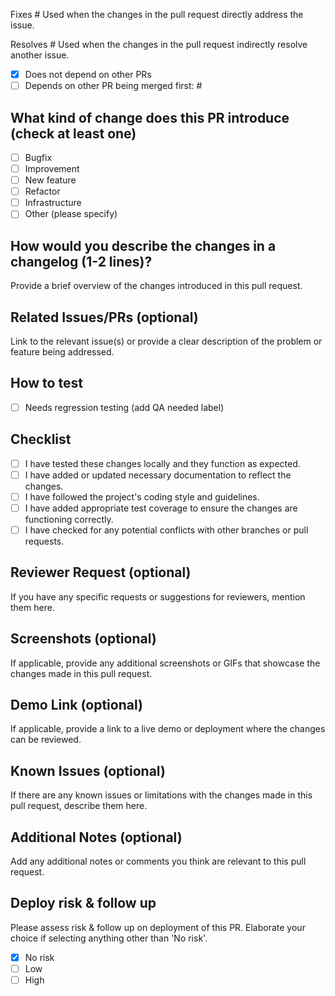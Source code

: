 Fixes #
Used when the changes in the pull request directly address the issue.

Resolves #
Used when the changes in the pull request indirectly resolve another issue.

- [x] Does not depend on other PRs
- [ ] Depends on other PR being merged first: #

## What kind of change does this PR introduce (check at least one)

- [ ] Bugfix
- [ ] Improvement
- [ ] New feature
- [ ] Refactor
- [ ] Infrastructure
- [ ] Other (please specify)

## How would you describe the changes in a changelog (1-2 lines)?

Provide a brief overview of the changes introduced in this pull request.

## Related Issues/PRs (optional)

Link to the relevant issue(s) or provide a clear description of the problem or feature being addressed.

## How to test

- [ ] Needs regression testing (add QA needed label)

## Checklist

- [ ] I have tested these changes locally and they function as expected.
- [ ] I have added or updated necessary documentation to reflect the changes.
- [ ] I have followed the project's coding style and guidelines.
- [ ] I have added appropriate test coverage to ensure the changes are functioning correctly.
- [ ] I have checked for any potential conflicts with other branches or pull requests.

## Reviewer Request (optional)

If you have any specific requests or suggestions for reviewers, mention them here.

## Screenshots (optional)

If applicable, provide any additional screenshots or GIFs that showcase the changes made in this pull request.

## Demo Link (optional)

If applicable, provide a link to a live demo or deployment where the changes can be reviewed.

## Known Issues (optional)

If there are any known issues or limitations with the changes made in this pull request, describe them here.

## Additional Notes (optional)

Add any additional notes or comments you think are relevant to this pull request.

## Deploy risk & follow up

Please assess risk & follow up on deployment of this PR. Elaborate your choice if selecting anything other than 'No risk'.

- [x] No risk
- [ ] Low
- [ ] High
